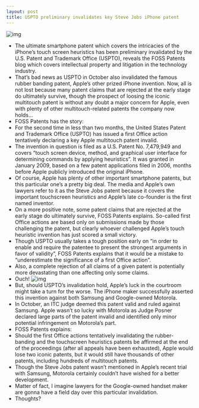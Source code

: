 ```yaml
---
layout: post
title: USPTO preliminary invalidates key Steve Jobs iPhone patent
---
```

![img](http://media.idownloadblog.com/wp-content/uploads/2012/12/Steve-Jobs-iPhone-patent-drawing-001.png)
* The ultimate smartphone patent which covers the intricacies of the iPhone’s touch screen heuristics has been preliminary invalidated by the U.S. Patent and Trademark Office (USPTO), reveals the FOSS Patents blog which covers intellectual property and litigation in the technology industry.
* That’s bad news as USPTO in October also invalidated the famous rubber banding patent, Apple’s other prized iPhone invention. Now, all is not lost because many patent claims that are rejected at the early stage do ultimately survive, though the prospect of loosing the iconic multitouch patent is without any doubt a major concern for Apple, even with plenty of other multitouch-related patents the company now holds…
* FOSS Patents has the story:
* For the second time in less than two months, the United States Patent and Trademark Office (USPTO) has issued a first Office action tentatively declaring a key Apple multitouch patent invalid.
* The invention in question is filed as a U.S. Patent No. 7,479,949 and covers “touch screen device, method, and graphical user interface for determining commands by applying heuristics”. It was granted in January 2009, based on a few patent applications filed in 2006, months before Apple publicly introduced the original iPhone.
* Of course, Apple has plenty of other important smartphone patents, but this particular one’s a pretty big deal. The media and Apple’s own lawyers refer to it as the Steve Jobs patent because it covers the important touchscreen heuristics and Apple’s late co-founder is the first named inventor.
* On a more positive note, some patent claims that are rejected at the early stage do ultimately survive, FOSS Patents explains. So-called first Office actions are based only on submissions made by those challenging the patent, but clearly whoever challenged Apple’s touch heuristic invention has just scored a small victory.
* Though USPTO usually takes a tough position early on “in order to enable and require the patentee to present the strongest arguments in favor of validity”, FOSS Patents explains that it would be a mistake to “underestimate the significance of a first Office action”.
* Also, a complete rejection of all claims of a given patent is potentially more devastating than one affecting only some claims.
* Ouch!
![img](http://media.idownloadblog.com/wp-content/uploads/2011/11/iphone-pinch-to-zoom-e1320260117662.jpg)
* But, should USPTO’s invalidation hold, Apple’s luck in the courtroom might take a turn for the worse. The iPhone maker successfully asserted this invention against both Samsung and Google-owned Motorola.
* In October, an ITC judge deemed this patent valid and ruled against Samsung. Apple wasn’t so lucky with Motorola as Judge Posner declared large parts of the patent invalid and identified only minor potential infringement on Motorola’s part.
* FOSS Patents explains:
* Should the first Office actions tentatively invalidating the rubber-banding and the touchscreen heuristics patents be affirmed at the end of the proceedings (after all appeals have been exhausted), Apple would lose two iconic patents, but it would still have thousands of other patents, including hundreds of multitouch patents.
* Though the Steve Jobs patent wasn’t mentioned in Apple’s recent trial with Samsung, Motorola certainly couldn’t have wished for a better development.
* Matter of fact, I imagine lawyers for the Google-owned handset maker are gonna have a field day over this particular invalidation.
* Thoughts?

